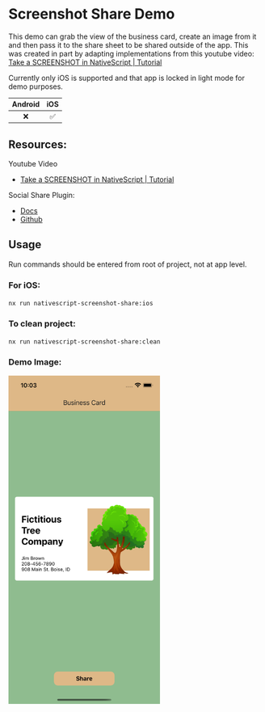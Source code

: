 # Screenshot Share Demo

This demo can grab the view of the business card, create an image from it and then pass it to the share sheet to be shared outside of the app. This was created in part by adapting implementations from this youtube video: [Take a SCREENSHOT in NativeScript | Tutorial](https://youtu.be/8iLR4swFhzw)

Currently only iOS is supported and that app is locked in light mode for demo purposes.

| Android |        iOS         |
| :-----: | :----------------: |
|   :x:   | :white_check_mark: |

## Resources:

Youtube Video

- [Take a SCREENSHOT in NativeScript | Tutorial](https://youtu.be/8iLR4swFhzw)

Social Share Plugin:

- [Docs](https://docs.nativescript.org/plugins/social-share.html)
- [Github](https://github.com/NativeScript/plugins/tree/main/packages/social-share)

## Usage

Run commands should be entered from root of project, not at app level.

### For iOS:

`nx run nativescript-screenshot-share:ios`

### To clean project:

`nx run nativescript-screenshot-share:clean`

### Demo Image:

<img width="300" height="650" src="demo.png"></img>
